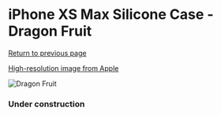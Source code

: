 # iPhone XS Max Silicone Case - Dragon Fruit

[Return to previous page](/iphone_x)

[High-resolution image from Apple](https://store.storeimages.cdn-apple.com/8756/as-images.apple.com/is/MW972?wid=4500&hei=4500&fmt=png)

<div style="width: 384px"><img src="/everypreview/MW972.png" alt="Dragon Fruit"></div>

### Under construction
